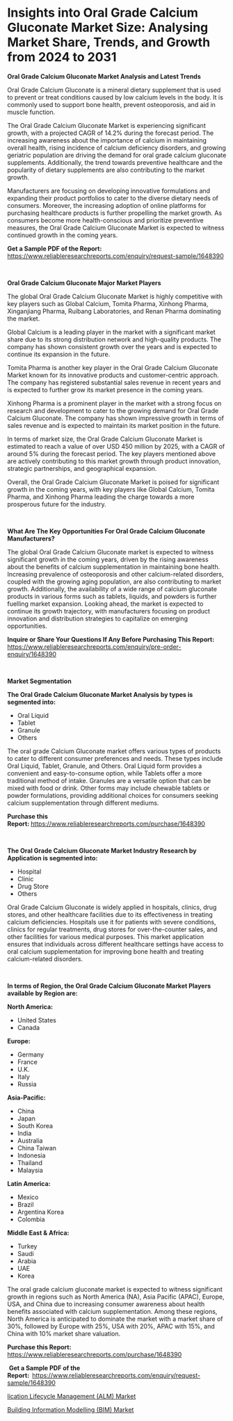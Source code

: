 <p><h1>Insights into Oral Grade Calcium Gluconate Market Size: Analysing Market Share, Trends, and Growth from 2024 to 2031</h1></p><p><strong>Oral Grade Calcium Gluconate Market Analysis and Latest Trends</strong></p>
<p><p>Oral Grade Calcium Gluconate is a mineral dietary supplement that is used to prevent or treat conditions caused by low calcium levels in the body. It is commonly used to support bone health, prevent osteoporosis, and aid in muscle function. </p><p>The Oral Grade Calcium Gluconate Market is experiencing significant growth, with a projected CAGR of 14.2% during the forecast period. The increasing awareness about the importance of calcium in maintaining overall health, rising incidence of calcium deficiency disorders, and growing geriatric population are driving the demand for oral grade calcium gluconate supplements. Additionally, the trend towards preventive healthcare and the popularity of dietary supplements are also contributing to the market growth.</p><p>Manufacturers are focusing on developing innovative formulations and expanding their product portfolios to cater to the diverse dietary needs of consumers. Moreover, the increasing adoption of online platforms for purchasing healthcare products is further propelling the market growth. As consumers become more health-conscious and prioritize preventive measures, the Oral Grade Calcium Gluconate Market is expected to witness continued growth in the coming years.</p></p>
<p><strong>Get a Sample PDF of the Report:&nbsp;</strong> <a href="https://www.reliableresearchreports.com/enquiry/request-sample/1648390">https://www.reliableresearchreports.com/enquiry/request-sample/1648390</a></p>
<p>&nbsp;</p>
<p><strong>Oral Grade Calcium Gluconate Major Market Players</strong></p>
<p><p>The global Oral Grade Calcium Gluconate Market is highly competitive with key players such as Global Calcium, Tomita Pharma, Xinhong Pharma, Xinganjiang Pharma, Ruibang Laboratories, and Renan Pharma dominating the market. </p><p>Global Calcium is a leading player in the market with a significant market share due to its strong distribution network and high-quality products. The company has shown consistent growth over the years and is expected to continue its expansion in the future. </p><p>Tomita Pharma is another key player in the Oral Grade Calcium Gluconate Market known for its innovative products and customer-centric approach. The company has registered substantial sales revenue in recent years and is expected to further grow its market presence in the coming years.</p><p>Xinhong Pharma is a prominent player in the market with a strong focus on research and development to cater to the growing demand for Oral Grade Calcium Gluconate. The company has shown impressive growth in terms of sales revenue and is expected to maintain its market position in the future.</p><p>In terms of market size, the Oral Grade Calcium Gluconate Market is estimated to reach a value of over USD 450 million by 2025, with a CAGR of around 5% during the forecast period. The key players mentioned above are actively contributing to this market growth through product innovation, strategic partnerships, and geographical expansion.</p><p>Overall, the Oral Grade Calcium Gluconate Market is poised for significant growth in the coming years, with key players like Global Calcium, Tomita Pharma, and Xinhong Pharma leading the charge towards a more prosperous future for the industry.</p></p>
<p>&nbsp;</p>
<p><strong>What Are The Key Opportunities For Oral Grade Calcium Gluconate Manufacturers?</strong></p>
<p><p>The global Oral Grade Calcium Gluconate market is expected to witness significant growth in the coming years, driven by the rising awareness about the benefits of calcium supplementation in maintaining bone health. Increasing prevalence of osteoporosis and other calcium-related disorders, coupled with the growing aging population, are also contributing to market growth. Additionally, the availability of a wide range of calcium gluconate products in various forms such as tablets, liquids, and powders is further fuelling market expansion. Looking ahead, the market is expected to continue its growth trajectory, with manufacturers focusing on product innovation and distribution strategies to capitalize on emerging opportunities.</p></p>
<p><strong>Inquire or Share Your Questions If Any Before Purchasing This Report:</strong> <a href="https://www.reliableresearchreports.com/enquiry/pre-order-enquiry/1648390">https://www.reliableresearchreports.com/enquiry/pre-order-enquiry/1648390</a></p>
<p>&nbsp;</p>
<p><strong>Market Segmentation</strong></p>
<p><strong>The Oral Grade Calcium Gluconate Market Analysis by types is segmented into:</strong></p>
<p><ul><li>Oral Liquid</li><li>Tablet</li><li>Granule</li><li>Others</li></ul></p>
<p><p>The oral grade Calcium Gluconate market offers various types of products to cater to different consumer preferences and needs. These types include Oral Liquid, Tablet, Granule, and Others. Oral Liquid form provides a convenient and easy-to-consume option, while Tablets offer a more traditional method of intake. Granules are a versatile option that can be mixed with food or drink. Other forms may include chewable tablets or powder formulations, providing additional choices for consumers seeking calcium supplementation through different mediums.</p></p>
<p><strong>Purchase this Report:&nbsp;</strong><a href="https://www.reliableresearchreports.com/purchase/1648390">https://www.reliableresearchreports.com/purchase/1648390</a></p>
<p>&nbsp;</p>
<p><strong>The Oral Grade Calcium Gluconate Market Industry Research by Application is segmented into:</strong></p>
<p><ul><li>Hospital</li><li>Clinic</li><li>Drug Store</li><li>Others</li></ul></p>
<p><p>Oral Grade Calcium Gluconate is widely applied in hospitals, clinics, drug stores, and other healthcare facilities due to its effectiveness in treating calcium deficiencies. Hospitals use it for patients with severe conditions, clinics for regular treatments, drug stores for over-the-counter sales, and other facilities for various medical purposes. This market application ensures that individuals across different healthcare settings have access to oral calcium supplementation for improving bone health and treating calcium-related disorders.</p></p>
<p>&nbsp;</p>
<p><strong>In terms of Region, the Oral Grade Calcium Gluconate Market Players available by Region are:</strong></p>
<p>
    <p> <strong> North America: </strong>
        <ul>
            <li>United States</li>
            <li>Canada</li>
        </ul>
        </p> 
    <p> <strong> Europe: </strong>
        <ul>
            <li>Germany</li>
            <li>France</li>
            <li>U.K.</li>
            <li>Italy</li>
            <li>Russia</li>
        </ul>
        </p> 
    <p> <strong> Asia-Pacific: </strong>
        <ul>
            <li>China</li>
            <li>Japan</li>
            <li>South Korea</li>
            <li>India</li>
            <li>Australia</li>
            <li>China Taiwan</li>
            <li>Indonesia</li>
            <li>Thailand</li>
            <li>Malaysia</li>
        </ul>
        </p> 
    <p> <strong> Latin America: </strong>
        <ul>
            <li>Mexico</li>
            <li>Brazil</li>
            <li>Argentina Korea</li>
            <li>Colombia</li>
        </ul>
        </p> 
    <p> <strong> Middle East & Africa: </strong>
        <ul>
            <li>Turkey</li>
            <li>Saudi</li>
            <li>Arabia</li>
            <li>UAE</li>
            <li>Korea</li>
        </ul>
    </p>
    </p>
<p><p>The oral grade calcium gluconate market is expected to witness significant growth in regions such as North America (NA), Asia Pacific (APAC), Europe, USA, and China due to increasing consumer awareness about health benefits associated with calcium supplementation. Among these regions, North America is anticipated to dominate the market with a market share of 30%, followed by Europe with 25%, USA with 20%, APAC with 15%, and China with 10% market share valuation.</p></p>
<p><strong>Purchase this Report: </strong><a href="https://www.reliableresearchreports.com/purchase/1648390">https://www.reliableresearchreports.com/purchase/1648390</a></p>
<p>&nbsp;<strong>Get a Sample PDF of the Report:&nbsp;&nbsp;</strong><a href="https://www.reliableresearchreports.com/enquiry/request-sample/1648390">https://www.reliableresearchreports.com/enquiry/request-sample/1648390</a></p>
<p><strong></strong></p>
<p><p><a href="https://issuu.com/reportprime-2/docs/lication-lifecycle-management-alm-market-size-2030">lication Lifecycle Management (ALM) Market</a></p><p><a href="https://issuu.com/reportprime-2/docs/building-information-modelling-bim-market-size-203">Building Information Modelling (BIM) Market</a></p></p>